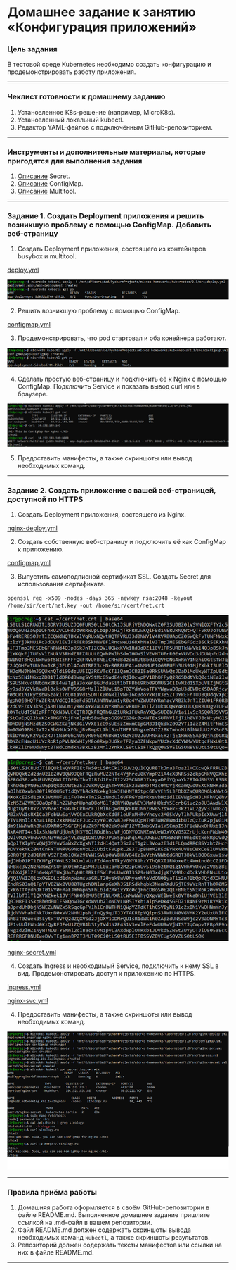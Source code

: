 # Домашнее задание к занятию «Конфигурация приложений»

### Цель задания

В тестовой среде Kubernetes необходимо создать конфигурацию и продемонстрировать работу приложения.

------

### Чеклист готовности к домашнему заданию

1. Установленное K8s-решение (например, MicroK8s).
2. Установленный локальный kubectl.
3. Редактор YAML-файлов с подключённым GitHub-репозиторием.

------

### Инструменты и дополнительные материалы, которые пригодятся для выполнения задания

1. [Описание](https://kubernetes.io/docs/concepts/configuration/secret/) Secret.
2. [Описание](https://kubernetes.io/docs/concepts/configuration/configmap/) ConfigMap.
3. [Описание](https://github.com/wbitt/Network-MultiTool) Multitool.

------

### Задание 1. Создать Deployment приложения и решить возникшую проблему с помощью ConfigMap. Добавить веб-страницу

1. Создать Deployment приложения, состоящего из контейнеров busybox и multitool.

[deploy.yml](src%2Fdeploy.yml)

![1.1.png](img%2F1.1.png)

2. Решить возникшую проблему с помощью ConfigMap.

[configmap.yml](src%2Fconfigmap.yml)

3. Продемонстрировать, что pod стартовал и оба конейнера работают.

![1.3.png](img%2F1.3.png)

4. Сделать простую веб-страницу и подключить её к Nginx с помощью ConfigMap. Подключить Service и показать вывод curl или в браузере.

![1.4.png](img%2F1.4.png)

5. Предоставить манифесты, а также скриншоты или вывод необходимых команд.

------

### Задание 2. Создать приложение с вашей веб-страницей, доступной по HTTPS 

1. Создать Deployment приложения, состоящего из Nginx.

[nginx-deploy.yml](src%2Fnginx-deploy.yml)

2. Создать собственную веб-страницу и подключить её как ConfigMap к приложению.

[configmap.yml](src%2Fconfigmap.yml)

3. Выпустить самоподписной сертификат SSL. Создать Secret для использования сертификата.

`openssl req -x509 -nodes -days 365 -newkey rsa:2048 -keyout /home/sir/cert/net.key -out /home/sir/cert/net.crt`

![2.3.crt.png](img%2F2.3.crt.png)

![2.3.key.png](img%2F2.3.key.png)

[nginx-secret.yml](src%2Fnginx-secret.yml)

4. Создать Ingress и необходимый Service, подключить к нему SSL в вид. Продемонстировать доступ к приложению по HTTPS.

[ingress.yml](src%2Fingress.yml)

[nginx-svc.yml](src%2Fnginx-svc.yml)

4. Предоставить манифесты, а также скриншоты или вывод необходимых команд.

![2.4.png](img%2F2.4.png)

------

### Правила приёма работы

1. Домашняя работа оформляется в своём GitHub-репозитории в файле README.md. Выполненное домашнее задание пришлите ссылкой на .md-файл в вашем репозитории.
2. Файл README.md должен содержать скриншоты вывода необходимых команд `kubectl`, а также скриншоты результатов.
3. Репозиторий должен содержать тексты манифестов или ссылки на них в файле README.md.

------
